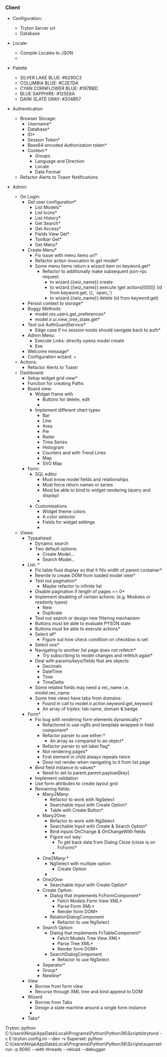### Client

- Configuration:
	+ Tryton Server url
	+ Database

- Locale:
	+ Compile Locales to JSON
	+ 

- Palette
	+ SILVER LAKE BLUE: #6290C3
	+ COLUMBIA BLUE: #C2E7DA
	+ CYAN CORNFLOWER BLUE: #197BBD
	+ BLUE SAPPHIRE: #125E8A
	+ DARK SLATE GRAY: #204B57

- Authentication
	+ Browser Storage:
		- Username*
		- Database*
		- ID*
		- Session Token*
		- Base64 encoded Authorization token*
		- Context:*
			+ Groups
			+ Language and Direction
			+ Locale
			+ Date Format
	+ Refactor Alerts to Toastr Notifications

- Admin:
	+ On Login:
		- Get user configuration*
			+ List Models*
			+ List Icons*
			+ List History*
			+ Get Search*
			+ Get Access*
			+ Fields View Get*
			+ Toolbar Get*
			+ Get Menu*
		- Create Menu*
			+ Fix issue with menu items url*
			+ Refactor action invocation to get model*
			+ Some menu items return a wizard item on keyword.get*
				- Refactor to additionally make subsequent json-rpc request:
					+ to wizard.{{wiz_name}}.create
					+ to wizard.{{wiz_name}}.execute (get actions[0][0]) (id from keyword.get, {}, 'open_')
					+ to wizard.{{wiz_name}}.delete (id from keyword.get)
		- Persist context to storage*
		- Buggy Methods:
			+ model.res.users.get_preferences*
			+ model.ir.ui.view_tree_state.get*
		- Test out AuthGuardService*
			+ Edge case if no session exists should navigate back to auth*
		- Admin Menu:
			- Execute Links: directly opens model create
			- Exe
		- Welcome message*
		- Configuration wizard:
			+ 
	+ Actions:
		- Refactor Alerts to Toastr
	+ Dashboard:
		- Setup widget grid view*
		- Function for creating Paths
		- Board view:
			+ Widget frame with
				- Buttons for delete, edit
				- 
			+ Implement different chart types
				- Bar
				- Line
				- Area
				- Pie
				- Radar
				- Time Series
				- Histogram
				- Counters and with Trend Lines 
				- Map
				- SVG Map
		- Form:
			- SQL editor
				+ Must know model fields and relationships
				+ Must force return names or series
				+ Must be able to bind to widget rendering (query and display)
				+ 
			- Customisations
				+ Widget theme colors
				+ A color selector
				+ Fields for widget settings
				+ 
	+ Views:
		- Typeahead:
			+ Dynamic search
			+ Two default options:
				- Create Model...
				- Search Model...
		- List: *
			+ Fix table fluid display so that it fills width of parent container*
			+ Rewrite to create DOM from loaded model view*
			+ Test out pagination*
				- Maybe refactor to infinite list
			+ Disable pagination if length of pages == 0*
			+ Implement disabling of certain actions: (e.g. Modules or readonly types)
				- New
				- Duplicate
			+ Test out search or design new filtering mechanism
			+ Buttons must be able to evaluate PYSON state
			+ Buttons must be able to execute actions*
			+ Select all*
				- Figure out how check condition on checkbox is set
			+ Select one*
			+ Navigating to another list page does not refetch*
				- Try subscribing to model changes and refetch again*
			+ Deal with params/keys/fields that are objects:
				- Decimals
				- DateTime
				- Time
				- TimeDelta
			+ Some related fields may need a rec_name i.e. model.rec_name
			+ Some tree views have tabs from domains:
				- Found in call to model.ir.action.keyword.get_keyword
				- An array of triples: tab name, domain & badge
		- Form*
			+ Fix bug with rendering form elements dynamically:*
				- Refactored to use ngIfs and template wrapped in field component*
				- Refactor parser to use either:*
					+ An array as compared to an object*
				- Refactor parser to set label flag*
				- Not rendering pages*
				- First element in child always repeats twice
				- Does not render when navigating to it from list page
		 	+ Bind field instance to values*
		 		- Need to set to parent.parent.payload[key]
		 	+ Implement validation
		 	+ Use form attributes to create layout grid
		 	+ Remaining fields:
		 		- Many2Many:
		 			+ Refactor to work with NgSelect
		 			+ Searchable input with Create Option*
		 			+ Table with Create Button*
		 		- Many2One:
		 			+ Refactor to work with NgSelect
		 			+ Searchable Input with Create & Search Option*
			 		+ Bind inputs OnChange & OnChangeWith fields
			 		+ Figure out way:
			 			- To get back data from Dialog Close (close is on FcForm)*
			 			- 
		 		- One2Many:*
		 			+ NgSelect with multiple option
		 				- Create Option
		 			+ 
	 			- One2One:
	 				+ Searchable Input with Create Option*
				- Create Option:
					+ Dialog that implements FcFormComponent*
						- Fetch Models Form View XML*
						- Parse Form XML*
						- Render form DOM*
					+ RelationDialogComponent
						- Refactor to use NgSelect
				- Search Option:
					+ Dialog that implements FcTableComponent*
						- Fetch Models Tree View XML*
						- Parse Tree XML*
						- Render form DOM*
					+ SearchDialogComponent
						- Refactor to use NgSelect
				- Separator*
				- Group*
				- Newline* 
		- View
			+ Borrow from form view
			+ Recurse through XML tree and bind append to DOM
		- Wizard
			+ Borrow from Tabs
			+ Design a state machine around a single form instance
			+ 
		- Tabs*

Tryton: python C:\Users\Ninja\AppData\Local\Programs\Python\Python36\Scripts\trytond -c E:\tryton.config.ini --dev -v
Superset: python C:\Users\Ninja\AppData\Local\Programs\Python\Python36\Scripts\superset run -p 8080 --with-threads --reload --debugger
